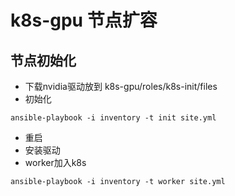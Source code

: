 # k8s-gpu 节点扩容
## 节点初始化
- 下载nvidia驱动放到 k8s-gpu/roles/k8s-init/files
- 初始化
```
ansible-playbook -i inventory -t init site.yml
```
- 重启
- 安装驱动
- worker加入k8s
```
ansible-playbook -i inventory -t worker site.yml
```